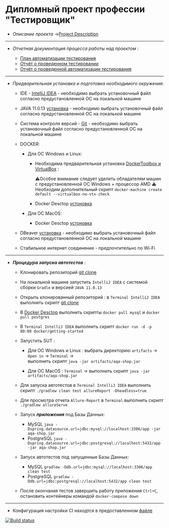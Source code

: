   # Дипломный проект профессии "Тестировщик"


- *Описание проекта* ->[Project Description]( https://github.com/netology-code/qa-diploma/tree/2ccafd34b6f9eb3a66dd7a11a0b8b1ba3f266e50#%D0%B4%D0%B8%D0%BF%D0%BB%D0%BE%D0%BC%D0%BD%D1%8B%D0%B9-%D0%BF%D1%80%D0%BE%D0%B5%D0%BA%D1%82-%D0%BF%D1%80%D0%BE%D1%84%D0%B5%D1%81%D1%81%D0%B8%D0%B8-%D1%82%D0%B5%D1%81%D1%82%D0%B8%D1%80%D0%BE%D0%B2%D1%89%D0%B8%D0%BA)
______________________________________

- *Отчетная документация процесса работы над проектом* :

    * [План автоматизации тестирования](https://github.com/ValeriaBorisova/Diplom-JAVA/blob/master/Documentation/Plan.md)
    * [Отчёт о проведенном тестировании](https://github.com/ValeriaBorisova/Diplom-JAVA/blob/master/Documentation/Report.md)
    * [Отчёт о проведенной автоматизации тестирования](https://github.com/ValeriaBorisova/Diplom-JAVA/blob/master/Documentation/Summary.md)
__________________________________

- *Предварительная установка и подготовка необходимого окружения*:

    * IDE - [IntelliJ IDEA](https://www.jetbrains.com/idea/download/#section=windows) - необходимо выбрать установочный файл согласно предустановленной ОС на локальной машине
    * JAVA 11.0.13 [установка](https://www.oracle.com/java/technologies/downloads/) - необходимо выбрать установочный файл согласно предустановленной ОС на локальной машине
    * Система контроля версий - [Git](https://git-scm.com/downloads) - необходимо выбрать установочный файл согласно предустановленной ОС на локальной машине
    * DOCKER:
    
         - Для ОС Windows и Linux:
         
            * Необходима предварительная установка [DockerToolbox и VirtualBox](https://it-black.ru/ustanovka-docker/) :
              
               ⚠️Особое внимание следует уделить обладателям машин с предустановленной OC Windows  + процессор AMD ⚠️ Необходим дополнительный скрипт ```docker-machine create default --virtualbox-no-vtx-check```
    
            * Docker Desctop [устоновка](https://www.docker.com/products/docker-desktop)
            
         - Для ОС MacOS:
          
            *  Docker Desctop [устоновка](https://www.docker.com/products/docker-desktop)
     * DBeaver [установка](https://dbeaver.io/download/) -  необходимо выбрать установочный файл согласно предустановленной ОС на локальной машине
     * Стабильное интернет соединение - предпочтительно по Wi-Fi
_____________________________________

- ***Процедура запуска автотестов*** :

     * Клонировать репозиторий [git clone](https://github.com/ValeriaBorisova/Diplom-JAVA.git)
     * На локальной машине запустить ```IntelliJ IDEA``` с системой сборки ```Gradle``` и версией ```JAVA 11.0.13```
     * Открыть клонированный репозиторий : в ```Terminal IntelliJ IDEA```  выполнить скрипт [git clone](https://github.com/ValeriaBorisova/Diplom-JAVA.git)
     * В [Docker Desctop](https://www.docker.com/products/docker-desktop) выполнить скрипты ```docker pull mysql``` и ```docker pull postgres```
     * В ```Terminal IntelliJ IDEA```  выполнить скрипт ```docker run -d -p 80:80 docker/getting-started```
     * Запустить SUT :
          - Для ОС Windows и Linux : выбрать директорию ```artifacts``` -> ```Open in``` -> ```Terminal``` ->         
                                    выполнить скрипт ```java -jar artifacts/aqa-shop.jar```
          
          - Для ОС MacOS : ```Terminal``` ->  выполнить скрипт ```java -jar artifacts/aqa-shop.jar```
    * Для запуска автотестов в  ```Terminal IntelliJ IDEA```  выполнить скрипт ```./gradlew clean test allureReport -Dheadless=true```
    * Для просмотра отчета ```Allure-Report``` в ```Terminal``` выполнить скрипт ```./gradlew allureServe```
    
    * Запуск ***приложения*** под Базы Данных:
        - MySQL ```java -Dspring.datasource.url=jdbc:mysql://localhost:3306/app -jar aqa-shop.jar```
        - PostgreSQL ```java -Dspring.datasource.url=jdbc:postgresql://localhost:5432/app -jar aqa-shop.jar```
        
    * Запуск автотестов под запущенные Базы Данных:
        - MySQL ```gradlew -Ddb.url=jdbc:mysql://localhost:3306/app clean test```
        - PostgreSQL ```gradlew -Ddb.url=jdbc:postgresql://localhost:5432/app clean test```
        
    * После окончания тестов завершить работу приложения ```Ctrl+C```, остановить контейнеры командой ```docker-compose down```
________________

- Конфигурация настройки CI находтся в предоставленном  [файле](https://github.com/ValeriaBorisova/Diplom-JAVA/blob/master/.appveyor.yml)

[![Build status](https://ci.appveyor.com/api/projects/status/gk3beaevlirjb5py?svg=true)](https://ci.appveyor.com/project/ValeriaBorisova/diplom-java)

       
